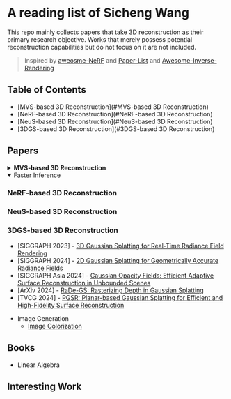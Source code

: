# A reading list of Sicheng Wang

This repo mainly collects papers that take 3D reconstruction as their primary research objective. Works that merely possess potential reconstruction capabilities but do not focus on it are not included.

> Inspired by [aweosme-NeRF](https://github.com/awesome-NeRF/awesome-NeRF) and [Paper-List](https://github.com/YanjieZe/Paper-List?tab=readme-ov-file) and [Awesome-Inverse-Rendering
](https://github.com/ingra14m/Awesome-Inverse-Rendering?tab=readme-ov-file#nerf-based-inverse-rendering)

## Table of Contents

- [MVS-based 3D Reconstruction](#MVS-based 3D Reconstruction)
- [NeRF-based 3D Reconstruction](#NeRF-based 3D Reconstruction)
- [NeuS-based 3D Reconstruction](#NeuS-based 3D Reconstruction)
- [3DGS-based 3D Reconstruction](#3DGS-based 3D Reconstruction)

## Papers
<details>
<summary><b>MVS-based 3D Reconstruction </b></summary>
    
- Before Papers
    - [Awesome-MVS](https://github.com/walsvid/Awesome-MVS)

- [ICME 2025] - ICG-MVSNet: Learning Intra-view and Cross-view Relationships for Guidance in Multi-View Stereo
    - [paper]() [code]()  

</details>

<details open>
<summary>Faster Inference</summary>


</details>

### NeRF-based 3D Reconstruction

### NeuS-based 3D Reconstruction

### 3DGS-based 3D Reconstruction




    
  - [SIGGRAPH 2023] - [3D Gaussian Splatting for Real-Time Radiance Field Rendering](Papers/3DGS/3DGS.md)  
  - [SIGGRAPH 2024] - [2D Gaussian Splatting for Geometrically Accurate Radiance Fields](Papers/3DGS/2DGS.md)  
  - [SIGGRAPH Asia 2024] - [Gaussian Opacity Fields: Efficient Adaptive Surface Reconstruction in Unbounded Scenes](Papers/3DGS/GOF)  
  - [ArXiv 2024] - [RaDe-GS: Rasterizing Depth in Gaussian Splatting](Papers/3DGS/RadeGS)     
  - [TVCG 2024] - [PGSR: Planar-based Gaussian Splatting for Efficient and High-Fidelity Surface Reconstruction](Papers/3DGS/PGSR)    
  </details>

- Image Generation
  - [Image Colorization]()

## Books
- Linear Algebra
  
## Interesting Work
